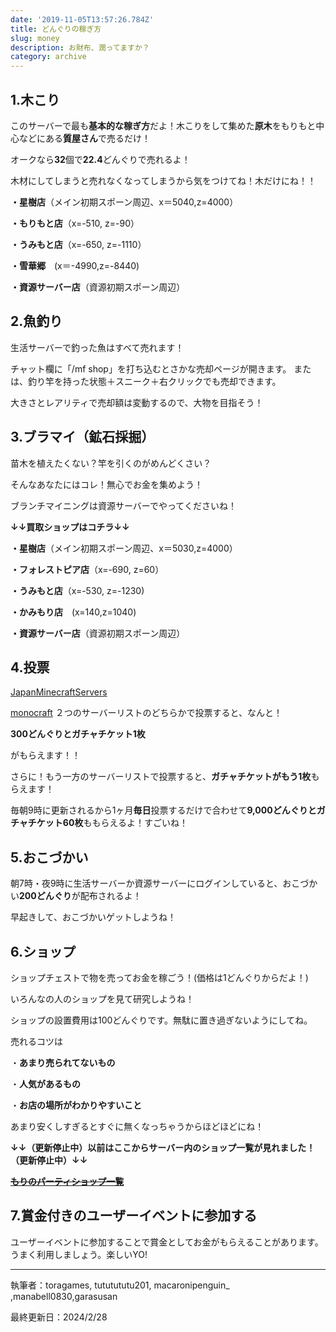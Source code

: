 ```yaml
---
date: '2019-11-05T13:57:26.784Z'
title: どんぐりの稼ぎ方
slug: money
description: お財布、潤ってますか？
category: archive
---
```

## 1.木こり

このサーバーで最も**基本的な稼ぎ方**だよ！木こりをして集めた**原木**をもりもと中心などにある**質屋さん**で売るだけ！

オークなら**32**個で**22.4**どんぐりで売れるよ！

木材にしてしまうと売れなくなってしまうから気をつけてね！木だけにね！！

**・星樹店**（メイン初期スポーン周辺、x＝5040,z=4000）

**・もりもと店**（x=-510, z=-90）

**・うみもと店**（x=-650, z=-1110）

**・雪華郷**　(x＝-4990,z=-8440)

**・資源サーバー店**（資源初期スポーン周辺）

## 2.魚釣り

生活サーバーで釣った魚はすべて売れます！

チャット欄に「/mf shop」を打ち込むとさかな売却ページが開きます。
または、釣り竿を持った状態＋スニーク＋右クリックでも売却できます。

大きさとレアリティで売却額は変動するので、大物を目指そう！

## 3.ブラマイ（鉱石採掘）

苗木を植えたくない？竿を引くのがめんどくさい？

そんなあなたにはコレ！無心でお金を集めよう！

ブランチマイニングは資源サーバーでやってくださいね！

**↓↓**買取ショップはコチラ**↓↓**

**・星樹店**（メイン初期スポーン周辺、x＝5030,z=4000）

**・フォレストピア店**（x=-690, z=60）

**・うみもと店**（x=-530, z=-1230)

**・かみもり店**　(x=140,z=1040)

**・資源サーバー店**（資源初期スポーン周辺）

## 4.投票

[JapanMinecraftServers](https://minecraft.jp/servers/visit.morino.party)

[monocraft](https://monocraft.net/servers/Rkwtn3jRSVCgHnlT0mG9) ２つのサーバーリストのどちらかで投票すると、なんと！

**300どんぐりとガチャチケット1枚**

がもらえます！！

さらに！もう一方のサーバーリストで投票すると、**ガチャチケットがもう1枚**もらえます！

毎朝9時に更新されるから1ヶ月**毎日**投票するだけで合わせて**9,000どんぐりとガチャチケット60枚**ももらえるよ！すごいね！

## 5.おこづかい

朝7時・夜9時に生活サーバーか資源サーバーにログインしていると、おこづかい**200どんぐり**が配布されるよ！

早起きして、おこづかいゲットしようね！

## 6.ショップ

ショップチェストで物を売ってお金を稼ごう！(価格は1どんぐりからだよ！)

いろんなの人のショップを見て研究しようね！

ショップの設置費用は100どんぐりです。無駄に置き過ぎないようにしてね。

売れるコツは

・**あまり売られてないもの**

・**人気があるもの**

・**お店の場所がわかりやすいこと**

あまり安くしすぎるとすぐに無くなっちゃうからほどほどにね！

**↓↓（更新停止中）以前はここからサーバー内のショップ一覧が見れました！（更新停止中）↓↓**

**~~[もりのパーティショップ一覧](https://support.morino.party/shops/)~~**

## 7.賞金付きのユーザーイベントに参加する

ユーザーイベントに参加することで賞金としてお金がもらえることがあります。うまく利用しましょう。楽しいYO!

- - -

執筆者：toragames, tututututu201, macaronipenguin_ ,manabell0830,garasusan

最終更新日：2024/2/28
